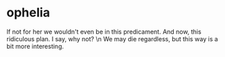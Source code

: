# ophelia
If not for her we wouldn't even be in this predicament. And now, this ridiculous plan. 
I say, why not? \n
We may die regardless, but this way is a bit more interesting.
